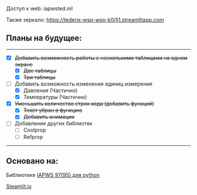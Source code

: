 
Доступ к web: iapwsted.ml

Также зеркало: https://tederix-wsp-wsp-k0j1j1.streamlitapp.com




## Планы на будущее:
-----------------

- [X] ~~Добавить возможность работы с несколькими таблицами на одном экране~~
    - [X] ~~Две таблицы~~
    - [X] ~~Три таблицы~~
- [ ] Добавить возможность изменения единиц измерения
    - [X] Давления (Частично)
    - [X] Температуры (Частично)
 - [X] ~~Уменьшить количество строк кода (добавить функций)~~
    - [X] ~~Текст убран в функцию~~
    - [X] ~~Добавить анимации~~
 - [ ] Добавление других библиотек
    - [ ] Coolprop
    - [ ] Refprop
-----------------

## Основано на:

Библиотеке [IAPWS 97(95) для python](https://github.com/jjgomera/iapws)

[Steamlit.io](https://streamlit.io)
